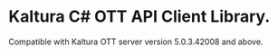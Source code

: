 # Kaltura C# OTT API Client Library.
Compatible with Kaltura OTT server version 5.0.3.42008 and above.
